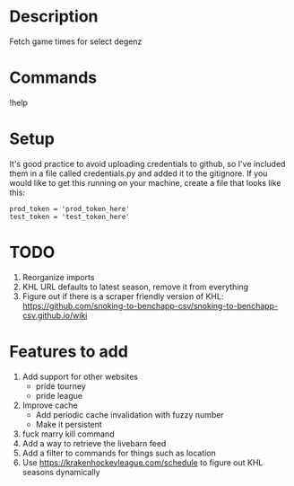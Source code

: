 # Description
Fetch game times for select degenz

# Commands
!help

# Setup
It's good practice to avoid uploading credentials to github, so I've included
them in a file called credentials.py and added it to the gitignore. If you
would like to get this running on your machine, create a file that looks like
this:

```
prod_token = 'prod_token_here'
test_token = 'test_token_here'
```

# TODO
1. Reorganize imports
2. KHL URL defaults to latest season, remove it from everything
3. Figure out if there is a scraper friendly version of KHL: https://github.com/snoking-to-benchapp-csv/snoking-to-benchapp-csv.github.io/wiki

# Features to add
1. Add support for other websites
	- pride tourney
	- pride league
2. Improve cache
	- Add periodic cache invalidation with fuzzy number
	- Make it persistent
4. fuck marry kill command
5. Add a way to retrieve the livebarn feed
6. Add a filter to commands for things such as location
7. Use https://krakenhockeyleague.com/schedule to figure out KHL seasons dynamically